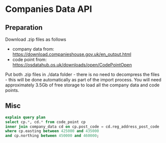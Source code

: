 # Companies Data API

## Preparation

Download .zip files as follows

-   company data from: https://download.companieshouse.gov.uk/en_output.html
-   code point from: https://osdatahub.os.uk/downloads/open/CodePointOpen

Put both .zip files in ./data folder - there is no need to decompress the files - this will be done
automatically as part of the import process. You will need approximately 3.5Gb of free storage to load
all the company data and code points.

## Misc

```sql
explain query plan
select cp.*, cd.* from code_point cp
inner join company_data cd on cp.post_code = cd.reg_address_post_code
where cp.easting between 425000 and 435000
and cp.northing between 450000 and 460000;
```
